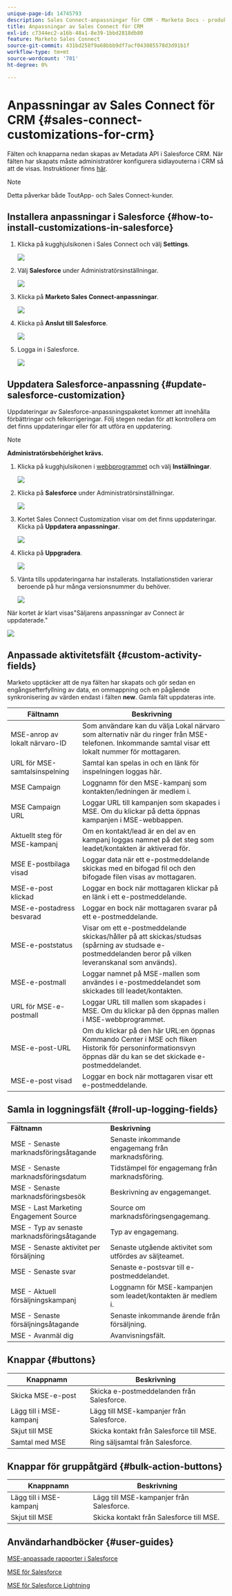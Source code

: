 ```yaml
---
unique-page-id: 14745793
description: Sales Connect-anpassningar för CRM - Marketo Docs - produktdokumentation
title: Anpassningar av Sales Connect för CRM
exl-id: c7344ec2-a16b-48a1-8e39-1bbd2818db80
feature: Marketo Sales Connect
source-git-commit: 431bd258f9a68bbb9df7acf043085578d3d91b1f
workflow-type: tm+mt
source-wordcount: '701'
ht-degree: 0%

---
```


# Anpassningar av Sales Connect för CRM {#sales-connect-customizations-for-crm}

Fälten och knapparna nedan skapas av Metadata API i Salesforce CRM. När fälten har skapats måste administratörer konfigurera sidlayouterna i CRM så att de visas. Instruktioner finns [här](https://s3.amazonaws.com/tout-user-store/salesforce/assets/Marketo+Sales+Engage+For+Salesforce_+Installation+and+Success+Guide.pdf).

>[!NOTE]
>
>Detta påverkar både ToutApp- och Sales Connect-kunder.

## Installera anpassningar i Salesforce {#how-to-install-customizations-in-salesforce}

1. Klicka på kugghjulsikonen i Sales Connect och välj **Settings**.

   ![](assets/one.png)

1. Välj **Salesforce** under Administratörsinställningar.

   ![](assets/two.png)

1. Klicka på **Marketo Sales Connect-anpassningar**.

   ![](assets/three.png)

1. Klicka på **Anslut till Salesforce**.

   ![](assets/four.png)

1. Logga in i Salesforce.

   ![](assets/five.png)

## Uppdatera Salesforce-anpassning {#update-salesforce-customization}

Uppdateringar av Salesforce-anpassningspaketet kommer att innehålla förbättringar och felkorrigeringar. Följ stegen nedan för att kontrollera om det finns uppdateringar eller för att utföra en uppdatering.

>[!NOTE]
>
>**Administratörsbehörighet krävs.**

1. Klicka på kugghjulsikonen i [webbprogrammet](https://www.toutapp.com) och välj **Inställningar**.

   ![](assets/sales-connect-customizations-for-crm-6.png)

1. Klicka på **Salesforce** under Administratörsinställningar.

   ![](assets/sales-connect-customizations-for-crm-7.png)

1. Kortet Sales Connect Customization visar om det finns uppdateringar. Klicka på **Uppdatera anpassningar**.

   ![](assets/sales-connect-customizations-for-crm-8.png)

1. Klicka på **Uppgradera**.

   ![](assets/sales-connect-customizations-for-crm-9.png)

1. Vänta tills uppdateringarna har installerats. Installationstiden varierar beroende på hur många versionsnummer du behöver.

   ![](assets/sales-connect-customizations-for-crm-10.png)

När kortet är klart visas&quot;Säljarens anpassningar av Connect är uppdaterade.&quot;

![](assets/sales-connect-customizations-for-crm-11.png)

## Anpassade aktivitetsfält {#custom-activity-fields}

Marketo upptäcker att de nya fälten har skapats och gör sedan en engångsefterfyllning av data, en ommappning och en pågående synkronisering av värden endast i fälten **new**. Gamla fält uppdateras inte.

| **Fältnamn** | **Beskrivning** |
|---|---|
| MSE-anrop av lokalt närvaro-ID | Som användare kan du välja Lokal närvaro som alternativ när du ringer från MSE-telefonen. Inkommande samtal visar ett lokalt nummer för mottagaren. |
| URL för MSE-samtalsinspelning | Samtal kan spelas in och en länk för inspelningen loggas här. |
| MSE Campaign | Loggnamn för den MSE-kampanj som kontakten/ledningen är medlem i. |
| MSE Campaign URL | Loggar URL till kampanjen som skapades i MSE. Om du klickar på detta öppnas kampanjen i MSE-webbappen. |
| Aktuellt steg för MSE-kampanj | Om en kontakt/lead är en del av en kampanj loggas namnet på det steg som leadet/kontakten är aktiverad för. |
| MSE E-postbilaga visad | Loggar data när ett e-postmeddelande skickas med en bifogad fil och den bifogade filen visas av mottagaren. |
| MSE-e-post klickad | Loggar en bock när mottagaren klickar på en länk i ett e-postmeddelande. |
| MSE-e-postadress besvarad | Loggar en bock när mottagaren svarar på ett e-postmeddelande. |
| MSE-e-poststatus | Visar om ett e-postmeddelande skickas/håller på att skickas/studsas (spårning av studsade e-postmeddelanden beror på vilken leveranskanal som används). |
| MSE-e-postmall | Loggar namnet på MSE-mallen som användes i e-postmeddelandet som skickades till leadet/kontakten. |
| URL för MSE-e-postmall | Loggar URL till mallen som skapades i MSE. Om du klickar på den öppnas mallen i MSE-webbprogrammet. |
| MSE-e-post-URL | Om du klickar på den här URL:en öppnas Kommando Center i MSE och fliken Historik för personinformationsvyn öppnas där du kan se det skickade e-postmeddelandet. |
| MSE-e-post visad | Loggar en bock när mottagaren visar ett e-postmeddelande. |

## Samla in loggningsfält {#roll-up-logging-fields}

<table> 
 <colgroup> 
  <col> 
  <col> 
 </colgroup> 
 <tbody> 
  <tr> 
   <td><strong>Fältnamn</strong></td> 
   <td><strong>Beskrivning</strong></td> 
  </tr> 
  <tr> 
   <td>MSE - Senaste marknadsföringsåtagande</td> 
   <td>Senaste inkommande engagemang från marknadsföring. </td> 
  </tr> 
  <tr> 
   <td>MSE - Senaste marknadsföringsdatum</td> 
   <td>Tidstämpel för engagemang från marknadsföring.</td> 
  </tr> 
  <tr> 
   <td>MSE - Senaste marknadsföringsbesök</td> 
   <td>Beskrivning av engagemanget.</td> 
  </tr> 
  <tr> 
   <td>MSE - Last Marketing Engagement Source</td> 
   <td>Source om marknadsföringsengagemang.</td> 
  </tr> 
  <tr> 
   <td colspan="1">MSE - Typ av senaste marknadsföringsåtagande</td> 
   <td colspan="1">Typ av engagemang.</td> 
  </tr> 
  <tr> 
   <td colspan="1">MSE - Senaste aktivitet per försäljning<br></td> 
   <td colspan="1">Senaste utgående aktivitet som utfördes av säljteamet.</td> 
  </tr> 
  <tr> 
   <td colspan="1">MSE - Senaste svar</td> 
   <td colspan="1">Senaste e-postsvar till e-postmeddelandet.</td> 
  </tr> 
  <tr> 
   <td colspan="1">MSE - Aktuell försäljningskampanj</td> 
   <td colspan="1">Loggnamn för MSE-kampanjen som leadet/kontakten är medlem i.</td> 
  </tr> 
  <tr> 
   <td colspan="1">MSE - Senaste försäljningsåtagande</td> 
   <td colspan="1">Senaste inkommande ärende från försäljning. </td> 
  </tr> 
  <tr> 
   <td colspan="1">MSE - Avanmäl dig</td> 
   <td colspan="1">Avanvisningsfält.</td> 
  </tr> 
 </tbody> 
</table>

## Knappar {#buttons}

| **Knappnamn** | **Beskrivning** |
|---|---|
| Skicka MSE-e-post | Skicka e-postmeddelanden från Salesforce. |
| Lägg till i MSE-kampanj | Lägg till MSE-kampanjer från Salesforce. |
| Skjut till MSE | Skicka kontakt från Salesforce till MSE. |
| Samtal med MSE | Ring säljsamtal från Salesforce. |

## Knappar för gruppåtgärd {#bulk-action-buttons}

| **Knappnamn** | **Beskrivning** |
|---|---|
| Lägg till i MSE-kampanj | Lägg till MSE-kampanjer från Salesforce. |
| Skjut till MSE | Skicka kontakt från Salesforce till MSE. |

## Användarhandböcker {#user-guides}

[MSE-anpassade rapporter i Salesforce](https://docs.marketo.com/display/docs/assets/mse-custom-reports-in-sf.docx)

[MSE för Salesforce](https://docs.marketo.com/display/docs/assets/mse-for-sf-classic.pdf)

[MSE för Salesforce Lightning](https://s3.amazonaws.com/tout-user-store/salesforce/assets/SF+Guide+for+Lightning.pdf)
